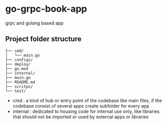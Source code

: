 # go-grpc-book-app
grpc and golang based app
## Project folder structure
``` ultree 
├── cmd/
│   └── main.go
├── configs/
├── deploy/
├── go.mod
├── internal/
├── main.go
├── README.md
├── scritps/
└── test/
```  

- cmd : a kind of hub or entry point of the codebase like main files, if the codebase consist of several apps create subfolder for every app
- internal : dedicated to housing code for internal use only, like libraries that should not be imported or used by external apps or libraries